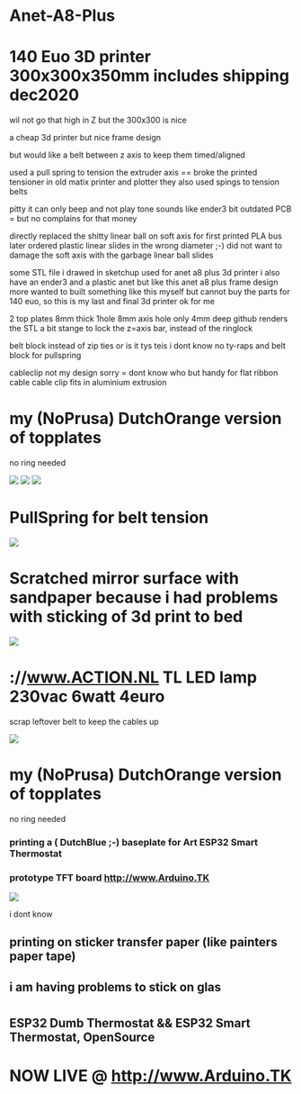 # Anet-A8-Plus 
# 140 Euo 3D printer 300x300x350mm includes shipping dec2020

wil not go that high in Z but the 300x300 is nice

a cheap 3d printer but nice frame design

but would like a belt between z axis to keep them timed/aligned

used a pull spring to tension the extruder axis == broke the printed tensioner
in old matix printer and plotter they also used spings to tension belts

pitty it can only beep and not play tone sounds like ender3
bit outdated PCB = but no complains for that money

directly replaced the shitty linear ball on soft axis for 
first printed PLA bus later ordered plastic linear slides in the wrong diameter ;-)
did not want to damage the soft axis with the garbage linear ball slides


some STL file i drawed in sketchup used for anet a8 plus 3d printer 
i also have an ender3 and a plastic anet but like this anet a8 plus frame design more
wanted to built something like this myself
but cannot buy the parts for 140 euo, so this is my last and final 3d printer ok for me 

2 top plates 8mm thick 1hole 8mm axis hole only 4mm deep
github renders the STL a bit stange
to lock the z=axis bar, instead of the ringlock 

belt block instead of zip ties or is it tys teis i dont know no ty-raps
and belt block for pullspring

cableclip not my design sorry = dont know who
but handy for flat ribbon cable
cable clip fits in aluminium extrusion
###

# my (NoPrusa) DutchOrange version of topplates

no ring needed

<img src="20201231_084122.jpg">

<img src="20201231_084145.jpg">

<img src="20201231_084230.jpg">

# PullSpring for belt tension

<img src="20201231_084236.jpg">

# Scratched mirror surface with sandpaper because i had problems with sticking of 3d print to bed

<img src="https://github.com/ldijkman/Anet-A8-Plus-3D-Printer/blob/main/Scratched_mirror_surface_sandpaper.jpg">

# ://www.ACTION.NL   TL LED lamp 230vac 6watt 4euro

scrap leftover belt to keep the cables up

<img src="20201231_084251.jpg">

# my (NoPrusa) DutchOrange version of topplates

no ring needed

### printing a ( DutchBlue ;-) baseplate for Art ESP32 Smart Thermostat 
### prototype TFT board http://www.Arduino.TK

<img src="20201231_084312.jpg">

i dont know

## printing on sticker transfer paper (like painters paper tape)

## i am having problems to stick on glas

#
#
#
## ESP32 Dumb Thermostat && ESP32 Smart Thermostat, OpenSource
# NOW LIVE @ http://www.Arduino.TK
